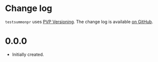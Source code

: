 # Change log

`testsummonpr` uses [PVP Versioning][1].
The change log is available [on GitHub][2].

0.0.0
=====

* Initially created.

[1]: https://pvp.haskell.org
[2]: https://github.com/pascalpoizat/testsummonpr/releases
